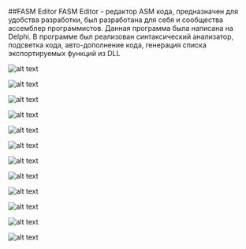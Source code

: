 ##FASM Editor
FASM Editor - редактор ASM кода, предназначен для удобства разработки, 
был разработана для себя и сообщества ассемблер программистов. 
Данная программа была написана на Delphi. 
В программе был реализован синтаксический анализатор, 
подсветка кода, авто-дополнение кода, 
генерация списка экспортируемых функций из DLL

![alt text](Img/ScreenShot/1.png)

![alt text](Img/ScreenShot/2.png)

![alt text](Img/ScreenShot/3.png)

![alt text](Img/ScreenShot/4.png)

![alt text](Img/ScreenShot/5.png)

![alt text](Img/ScreenShot/6.png)

![alt text](Img/ScreenShot/7.png)

![alt text](Img/ScreenShot/8.png)

![alt text](Img/ScreenShot/9.png)

![alt text](Img/ScreenShot/11.png)

![alt text](Img/ScreenShot/12.png)

![alt text](Img/ScreenShot/10.png)

